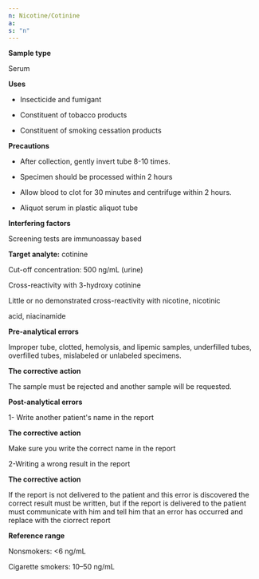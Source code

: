 ```yaml
---
n: Nicotine/Cotinine
a: 
s: "n"
---
```



__Sample type__

Serum

__Uses__

-	Insecticide and fumigant

-	Constituent of tobacco products

-	Constituent of smoking cessation products

__Precautions__

-	After collection, gently invert tube 8-10 times.

-	Specimen should be processed within 2 hours

-	Allow blood to clot for 30 minutes and centrifuge within 2 hours.

-	Aliquot serum in plastic aliquot tube

__Interfering factors__

Screening tests are immunoassay based

__Target analyte:__ cotinine

Cut-off concentration: 500 ng/mL (urine)

Cross-reactivity with 3-hydroxy cotinine

Little or no demonstrated cross-reactivity with nicotine, nicotinic

acid, niacinamide


__Pre-analytical errors__

Improper tube, clotted, hemolysis, and lipemic samples, underfilled     tubes, overfilled tubes, mislabeled or unlabeled specimens.
 
__The corrective action__

The sample must be rejected and another sample will be requested. 

__Post-analytical errors__

1- Write another patient's name in the report

__The corrective action__

Make sure you write the correct name in the report

 2-Writing a wrong result in the report

 __The corrective action__

If the report is not delivered to the patient and this error is discovered the correct result must be written, but if the report is delivered to the patient must communicate with him and tell him that an error has occurred and replace with the ciorrect report

__Reference range__

Nonsmokers: <6 ng/mL

Cigarette smokers: 10–50 ng/mL